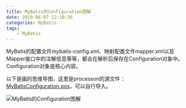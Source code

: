 ```yaml
---
title: MyBatis的Configuration图解
date: 2019-06-07 22:10:30
categories: MyBatis
tags: 
	- MyBatis
---
```


MyBatis的配置文件mybatis-config.xml、映射配置文件mapper.xml以及Mapper接口中的注解信息等等，都会在解析后保存在Configuration对象中。Configuration对象是核心内容。

<!--more-->

以下是画的思维导图，这里是processon的源文件：[MyBatisConfiguration.pos](MyBatisConfiguration.pos)，可以自行导入。

![MyBatis的Configuration图解](MyBatisConfiguration.png)